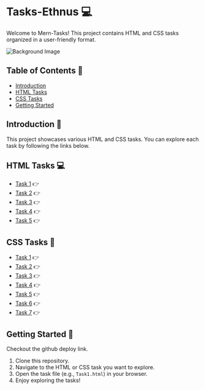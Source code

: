 # Tasks-Ethnus :computer:

Welcome to Mern-Tasks! This project contains HTML and CSS tasks organized in a user-friendly format.


![Background Image](https://user-images.githubusercontent.com/74038190/212749447-bfb7e725-6987-49d9-ae85-2015e3e7cc41.gif)


## Table of Contents :bookmark_tabs:

- [Introduction](#introduction)
- [HTML Tasks](#html-tasks)
- [CSS Tasks](#css-tasks)
- [Getting Started](#getting-started)

## Introduction :page_facing_up:

This project showcases various HTML and CSS tasks. You can explore each task by following the links below.

## HTML Tasks :computer:

- [Task 1](HTML/Task1.html) :point_right:
- [Task 2](HTML/Task2.html) :point_right:
- [Task 3](HTML/Task3.html) :point_right:
- [Task 4](HTML/Task4.html) :point_right:
- [Task 5](HTML/Task5.html) :point_right:

## CSS Tasks :art:

- [Task 1](CSS/Task1.html) :point_right:
- [Task 2](CSS/Task2.html) :point_right:
- [Task 3](CSS/Task3.html) :point_right:
- [Task 4](CSS/Task4.html) :point_right:
- [Task 5](CSS/Task5.html) :point_right:
- [Task 6](CSS/Task6.html) :point_right:
- [Task 7](CSS/Task7.html) :point_right:

## Getting Started :rocket:

Checkout the github deploy link.

1. Clone this repository.
2. Navigate to the HTML or CSS task you want to explore.
3. Open the task file (e.g., `Task1.html`) in your browser.
4. Enjoy exploring the tasks!
